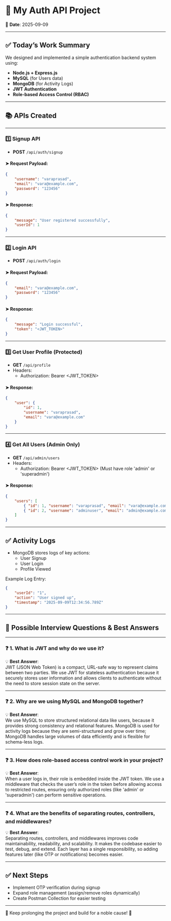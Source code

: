 
# 🚀 My Auth API Project

📅 **Date**: 2025-09-09

---

## ✅ Today’s Work Summary

We designed and implemented a simple authentication backend system using:
- **Node.js + Express.js**
- **MySQL** (for Users data)
- **MongoDB** (for Activity Logs)
- **JWT Authentication**
- **Role-based Access Control (RBAC)**

---

## 📚 APIs Created

---

### 1️⃣ Signup API

- **POST** `/api/auth/signup`

#### ➤ Request Payload:
```json
{
    "username": "varaprasad",
    "email": "vara@example.com",
    "password": "123456"
}
```

#### ➤ Response:
```json
{
    "message": "User registered successfully",
    "userId": 1
}
```

---

### 2️⃣ Login API

- **POST** `/api/auth/login`

#### ➤ Request Payload:
```json
{
    "email": "vara@example.com",
    "password": "123456"
}
```

#### ➤ Response:
```json
{
    "message": "Login successful",
    "token": "<JWT_TOKEN>"
}
```

---

### 3️⃣ Get User Profile (Protected)

- **GET** `/api/profile`  
- Headers:
    - Authorization: Bearer <JWT_TOKEN>

#### ➤ Response:
```json
{
    "user": {
        "id": 1,
        "username": "varaprasad",
        "email": "vara@example.com"
    }
}
```

---

### 4️⃣ Get All Users (Admin Only)

- **GET** `/api/admin/users`  
- Headers:
    - Authorization: Bearer <JWT_TOKEN> (Must have role 'admin' or 'superadmin')

#### ➤ Response:
```json
{
    "users": [
        { "id": 1, "username": "varaprasad", "email": "vara@example.com", "role": "user" },
        { "id": 2, "username": "adminuser", "email": "admin@example.com", "role": "admin" }
    ]
}
```

---

## ✅ Activity Logs

- MongoDB stores logs of key actions:
    - User Signup
    - User Login
    - Profile Viewed

Example Log Entry:
```json
{
    "userId": "1",
    "action": "User signed up",
    "timestamp": "2025-09-09T12:34:56.789Z"
}
```

---

## 🎯 Possible Interview Questions & Best Answers

---

### ❓ 1. What is JWT and why do we use it?

💡 **Best Answer**:  
JWT (JSON Web Token) is a compact, URL-safe way to represent claims between two parties. We use JWT for stateless authentication because it securely stores user information and allows clients to authenticate without the need to store session state on the server.

---

### ❓ 2. Why are we using MySQL and MongoDB together?

💡 **Best Answer**:  
We use MySQL to store structured relational data like users, because it provides strong consistency and relational features. MongoDB is used for activity logs because they are semi-structured and grow over time; MongoDB handles large volumes of data efficiently and is flexible for schema-less logs.

---

### ❓ 3. How does role-based access control work in your project?

💡 **Best Answer**:  
When a user logs in, their role is embedded inside the JWT token. We use a middleware that checks the user’s role in the token before allowing access to restricted routes, ensuring only authorized roles (like 'admin' or 'superadmin') can perform sensitive operations.

---

### ❓ 4. What are the benefits of separating routes, controllers, and middlewares?

💡 **Best Answer**:  
Separating routes, controllers, and middlewares improves code maintainability, readability, and scalability. It makes the codebase easier to test, debug, and extend. Each layer has a single responsibility, so adding features later (like OTP or notifications) becomes easier.

---

## ✅ Next Steps

- Implement OTP verification during signup  
- Expand role management (assign/remove roles dynamically)  
- Create Postman Collection for easier testing

---

📖 Keep prolonging the project and build for a noble cause! 🚀
